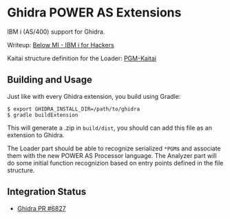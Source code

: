 Ghidra POWER AS Extensions
==========================

IBM i (AS/400) support for Ghidra.

Writeup: [Below MI - IBM i for Hackers](https://silentsignal.github.io/BelowMI/)

Kaitai structure definition for the Loader: [PGM-Kaitai](https://github.com/silentsignal/PGM-Kaitai)

Building and Usage
------------------

Just like with every Ghidra extension, you build using Gradle:

```
$ export GHIDRA_INSTALL_DIR=/path/to/ghidra
$ gradle buildExtension
```

This will generate a .zip in `build/dist`, you should can add this file as an extension to Ghidra.

The Loader part should be able to recognize serialized `*PGM`s and associate them with the new POWER AS Processor language. The Analyzer part will do some initial function recognizion based on entry points defined in the file structure.

Integration Status
------------------

* [Ghidra PR #6827](https://github.com/NationalSecurityAgency/ghidra/pull/6827)

